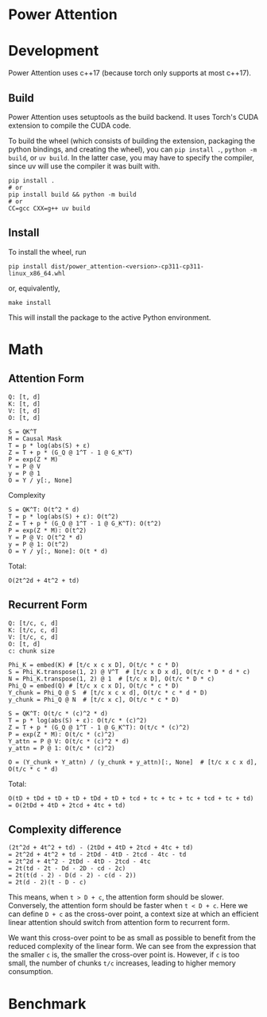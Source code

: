 # Power Attention


# Development

Power Attention uses c++17 (because torch only supports at most c++17).

## Build

Power Attention uses setuptools as the build backend. It uses Torch's CUDA extension to compile the CUDA code. 

To build the wheel (which consists of building the extension, packaging the python bindings, and creating the wheel), you can `pip install .`, `python -m build`, or `uv build`. In the latter case, you may have to specify the compiler, since uv will use the compiler it was built with.

```
pip install .
# or
pip install build && python -m build
# or
CC=gcc CXX=g++ uv build
```

## Install

To install the wheel, run
```
pip install dist/power_attention-<version>-cp311-cp311-linux_x86_64.whl
```

or, equivalently,
```
make install
```
This will install the package to the active Python environment. 



# Math

## Attention Form

```
Q: [t, d]
K: [t, d]
V: [t, d]
O: [t, d]

S = QK^T
M = Causal Mask
T = p * log(abs(S) + ε)
Z = T + p * (G_Q @ 1^T - 1 @ G_K^T)
P = exp(Z * M)
Y = P @ V
y = P @ 1
O = Y / y[:, None]
```

Complexity

```
S = QK^T: O(t^2 * d)
T = p * log(abs(S) + ε): O(t^2)
Z = T + p * (G_Q @ 1^T - 1 @ G_K^T): O(t^2)
P = exp(Z * M): O(t^2)
Y = P @ V: O(t^2 * d)
y = P @ 1: O(t^2)
O = Y / y[:, None]: O(t * d)
```

Total: 

```
O(2t^2d + 4t^2 + td)
```


## Recurrent Form

```
Q: [t/c, c, d]
K: [t/c, c, d]
V: [t/c, c, d]
O: [t, d]
c: chunk size

Phi_K = embed(K) # [t/c x c x D], O(t/c * c * D)
S = Phi_K.transpose(1, 2) @ V^T  # [t/c x D x d], O(t/c * D * d * c)
N = Phi_K.transpose(1, 2) @ 1  # [t/c x D], O(t/c * D * c)
Phi_Q = embed(Q) # [t/c x c x D], O(t/c * c * D)
Y_chunk = Phi_Q @ S  # [t/c x c x d], O(t/c * c * d * D)
y_chunk = Phi_Q @ N  # [t/c x c], O(t/c * c * D)

S = QK^T: O(t/c * (c)^2 * d)
T = p * log(abs(S) + ε): O(t/c * (c)^2)
Z = T + p * (G_Q @ 1^T - 1 @ G_K^T): O(t/c * (c)^2)
P = exp(Z * M): O(t/c * (c)^2)
Y_attn = P @ V: O(t/c * (c)^2 * d)
y_attn = P @ 1: O(t/c * (c)^2)

O = (Y_chunk + Y_attn) / (y_chunk + y_attn)[:, None]  # [t/c x c x d], O(t/c * c * d)
```

Total: 
```
O(tD + tDd + tD + tD + tDd + tD + tcd + tc + tc + tc + tcd + tc + td)
= O(2tDd + 4tD + 2tcd + 4tc + td)
```

## Complexity difference

```
(2t^2d + 4t^2 + td) - (2tDd + 4tD + 2tcd + 4tc + td)
= 2t^2d + 4t^2 + td - 2tDd - 4tD - 2tcd - 4tc - td
= 2t^2d + 4t^2 - 2tDd - 4tD - 2tcd - 4tc
= 2t(td - 2t - Dd - 2D - cd - 2c)
= 2t(t(d - 2) - D(d - 2) - c(d - 2))
= 2t(d - 2)(t - D - c)
```

This means, when `t > D + c`, the attention form should be slower. Conversely, the attention form should be faster when `t < D + c`. Here we can define `D + c` as the cross-over point, a context size at which an efficient linear attention should switch from attention form to recurrent form. 

We want this cross-over point to be as small as possible to benefit from the reduced complexity of the linear form. We can see from the expression that the smaller `c` is, the smaller the cross-over point is. However, if `c` is too small, the number of chunks `t/c` increases, leading to higher memory consumption. 


# Benchmark